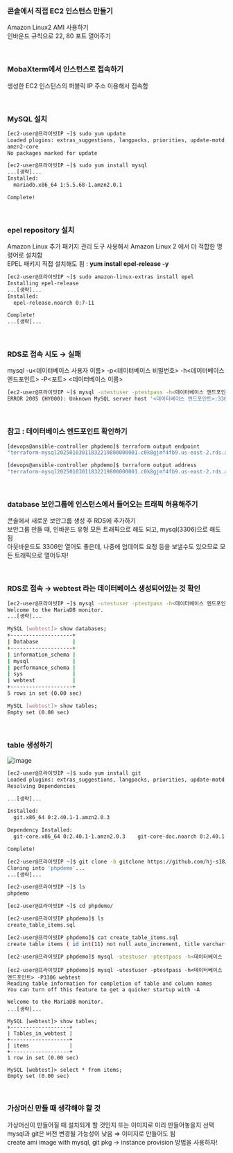 ### 콘솔에서 직접 EC2 인스턴스 만들기

Amazon Linux2 AMI 사용하기 <br>
인바운드 규칙으로 22, 80 포트 열어주기

<br>

### MobaXterm에서 인스턴스로 접속하기

생성한 EC2 인스턴스의 퍼블릭 IP 주소 이용해서 접속함

<br>

### MySQL 설치

```bash
[ec2-user@프라이빗IP ~]$ sudo yum update
Loaded plugins: extras_suggestions, langpacks, priorities, update-motd
amzn2-core                                                                                                    | 3.6 kB  00:00:00
No packages marked for update

[ec2-user@프라이빗IP ~]$ sudo yum install mysql
...[생략]...
Installed:
  mariadb.x86_64 1:5.5.68-1.amzn2.0.1

Complete!
```

<br>
 
### epel repository 설치

Amazon Linux 추가 패키지 관리 도구 사용해서 Amazon Linux 2 에서 더 적합한 명령어로 설치함 <br>
EPEL 패키지 직접 설치해도 됨 : **yum install epel-release -y**

```bash
[ec2-user@프라이빗IP ~]$ sudo amazon-linux-extras install epel
Installing epel-release
...[생략]...
Installed:
  epel-release.noarch 0:7-11

Complete!
...[생략]...
```

<br>
 
### RDS로 접속 시도 → 실패

mysql -u<데이터베이스 사용자 이름> -p<데이터베이스 비밀번호> -h<데이터베이스 엔드포인트> -P<포트> <데이터베이스 이름>

```bash
[ec2-user@프라이빗IP ~]$ mysql -utestuser -ptestpass -h<데이터베이스 엔드포인트> -P3306 webtest
ERROR 2005 (HY000): Unknown MySQL server host '<데이터베이스 엔드포인트>:3306' (2)
```

<br>

### 참고 : 데이터베이스 엔드포인트 확인하기

```bash
[devops@ansible-controller phpdemo]$ terraform output endpoint
"terraform-mysql20250103011832219800000001.c0k8gjmf4fb9.us-east-2.rds.amazonaws.com:3306"

[devops@ansible-controller phpdemo]$ terraform output address
"terraform-mysql20250103011832219800000001.c0k8gjmf4fb9.us-east-2.rds.amazonaws.com"
```
 
<br>
 
### database 보안그룹에 인스턴스에서 들어오는 트래픽 허용해주기
 
콘솔에서 새로운 보안그룹 생성 후 RDS에 추가하기 <br>
보안그룹 만들 때, 인바운드 유형 모든 트래픽으로 해도 되고, mysql(3306)으로 해도 됨 <br>
아웃바운드도 3306만 열어도 좋은데, 나중에 업데이트 요청 등을 보낼수도 있으므로 모든 트래픽으로 열어두자!

<br>

### RDS로 접속 → webtest 라는 데이터베이스 생성되어있는 것 확인
 
```bash
[ec2-user@프라이빗IP ~]$ mysql -utestuser -ptestpass -h<데이터베이스 엔드포인트> -P3306 webtest
Welcome to the MariaDB monitor.
...[생략]...

MySQL [webtest]> show databases;
+--------------------+
| Database           |
+--------------------+
| information_schema |
| mysql              |
| performance_schema |
| sys                |
| webtest            |
+--------------------+
5 rows in set (0.00 sec)

MySQL [webtest]> show tables;
Empty set (0.00 sec)
```

<br>

### table 생성하기

![image](https://github.com/user-attachments/assets/aca26b9b-f11a-48f8-892b-88a04a50e8fc)

  
```bash
[ec2-user@프라이빗IP ~]$ sudo yum install git
Loaded plugins: extras_suggestions, langpacks, priorities, update-motd
Resolving Dependencies

...[생략]...

Installed:
  git.x86_64 0:2.40.1-1.amzn2.0.3

Dependency Installed:
  git-core.x86_64 0:2.40.1-1.amzn2.0.3    git-core-doc.noarch 0:2.40.1-1.amzn2.0.3    perl-Error.noarch 1:0.17020-2.amzn2    perl-Git.noarch 0:2.40.1-1.amzn2.0.3    perl-TermReadKey.x86_64 0:2.30-20.amzn2.0.2

Complete!
```

```bash
[ec2-user@프라이빗IP ~]$ git clone -b gitclone https://github.com/hj-s18/phpdemo.git
Cloning into 'phpdemo'...
...[생략]...

[ec2-user@프라이빗IP ~]$ ls
phpdemo

[ec2-user@프라이빗IP ~]$ cd phpdemo/

[ec2-user@프라이빗IP phpdemo]$ ls
create_table_items.sql

[ec2-user@프라이빗IP phpdemo]$ cat create_table_items.sql
create table items ( id int(11) not null auto_increment, title varchar(45) not null, description text, created datetime not null, primary key(id) );
```
 
```bash
[ec2-user@프라이빗IP phpdemo]$ mysql -utestuser -ptestpass -h<데이터베이스 엔드포인트> -P3306 webtest < create_table_items.sql
```
 
```
[ec2-user@프라이빗IP phpdemo]$ mysql -utestuser -ptestpass -h<데이터베이스 엔드포인트> -P3306 webtest
Reading table information for completion of table and column names
You can turn off this feature to get a quicker startup with -A

Welcome to the MariaDB monitor.
...[생략]...

MySQL [webtest]> show tables;
+-------------------+
| Tables_in_webtest |
+-------------------+
| items             |
+-------------------+
1 row in set (0.00 sec)

MySQL [webtest]> select * from items;
Empty set (0.00 sec)
```

<br>

### 가상머신 만들 때 생각해야 할 것

가상머신이 만들어질 때 설치되게 할 것인지 또는 이미지로 미리 만들어놓을지 선택 <br>
mysql과 git은 버전 변경될 가능성이 낮음 ⇒ 이미지로 만들어도 됨 <br>
create ami image with mysql, git pkg → instance provision 방법을 사용하자!
